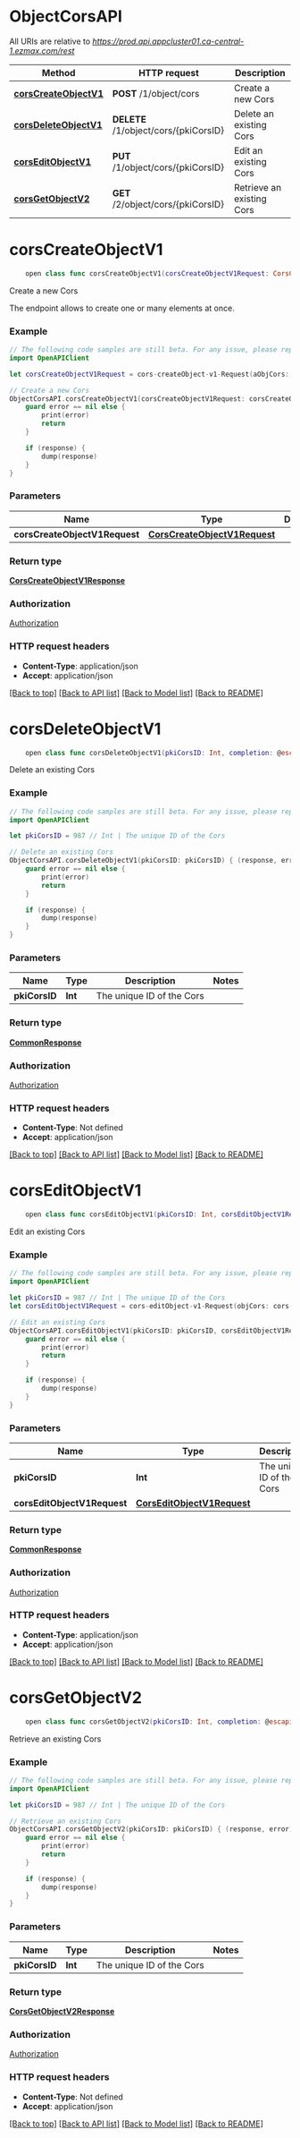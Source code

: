 # ObjectCorsAPI

All URIs are relative to *https://prod.api.appcluster01.ca-central-1.ezmax.com/rest*

Method | HTTP request | Description
------------- | ------------- | -------------
[**corsCreateObjectV1**](ObjectCorsAPI.md#corscreateobjectv1) | **POST** /1/object/cors | Create a new Cors
[**corsDeleteObjectV1**](ObjectCorsAPI.md#corsdeleteobjectv1) | **DELETE** /1/object/cors/{pkiCorsID} | Delete an existing Cors
[**corsEditObjectV1**](ObjectCorsAPI.md#corseditobjectv1) | **PUT** /1/object/cors/{pkiCorsID} | Edit an existing Cors
[**corsGetObjectV2**](ObjectCorsAPI.md#corsgetobjectv2) | **GET** /2/object/cors/{pkiCorsID} | Retrieve an existing Cors


# **corsCreateObjectV1**
```swift
    open class func corsCreateObjectV1(corsCreateObjectV1Request: CorsCreateObjectV1Request, completion: @escaping (_ data: CorsCreateObjectV1Response?, _ error: Error?) -> Void)
```

Create a new Cors

The endpoint allows to create one or many elements at once.

### Example
```swift
// The following code samples are still beta. For any issue, please report via http://github.com/OpenAPITools/openapi-generator/issues/new
import OpenAPIClient

let corsCreateObjectV1Request = cors-createObject-v1-Request(aObjCors: [cors-RequestCompound()]) // CorsCreateObjectV1Request | 

// Create a new Cors
ObjectCorsAPI.corsCreateObjectV1(corsCreateObjectV1Request: corsCreateObjectV1Request) { (response, error) in
    guard error == nil else {
        print(error)
        return
    }

    if (response) {
        dump(response)
    }
}
```

### Parameters

Name | Type | Description  | Notes
------------- | ------------- | ------------- | -------------
 **corsCreateObjectV1Request** | [**CorsCreateObjectV1Request**](CorsCreateObjectV1Request.md) |  | 

### Return type

[**CorsCreateObjectV1Response**](CorsCreateObjectV1Response.md)

### Authorization

[Authorization](../README.md#Authorization)

### HTTP request headers

 - **Content-Type**: application/json
 - **Accept**: application/json

[[Back to top]](#) [[Back to API list]](../README.md#documentation-for-api-endpoints) [[Back to Model list]](../README.md#documentation-for-models) [[Back to README]](../README.md)

# **corsDeleteObjectV1**
```swift
    open class func corsDeleteObjectV1(pkiCorsID: Int, completion: @escaping (_ data: CommonResponse?, _ error: Error?) -> Void)
```

Delete an existing Cors



### Example
```swift
// The following code samples are still beta. For any issue, please report via http://github.com/OpenAPITools/openapi-generator/issues/new
import OpenAPIClient

let pkiCorsID = 987 // Int | The unique ID of the Cors

// Delete an existing Cors
ObjectCorsAPI.corsDeleteObjectV1(pkiCorsID: pkiCorsID) { (response, error) in
    guard error == nil else {
        print(error)
        return
    }

    if (response) {
        dump(response)
    }
}
```

### Parameters

Name | Type | Description  | Notes
------------- | ------------- | ------------- | -------------
 **pkiCorsID** | **Int** | The unique ID of the Cors | 

### Return type

[**CommonResponse**](CommonResponse.md)

### Authorization

[Authorization](../README.md#Authorization)

### HTTP request headers

 - **Content-Type**: Not defined
 - **Accept**: application/json

[[Back to top]](#) [[Back to API list]](../README.md#documentation-for-api-endpoints) [[Back to Model list]](../README.md#documentation-for-models) [[Back to README]](../README.md)

# **corsEditObjectV1**
```swift
    open class func corsEditObjectV1(pkiCorsID: Int, corsEditObjectV1Request: CorsEditObjectV1Request, completion: @escaping (_ data: CommonResponse?, _ error: Error?) -> Void)
```

Edit an existing Cors



### Example
```swift
// The following code samples are still beta. For any issue, please report via http://github.com/OpenAPITools/openapi-generator/issues/new
import OpenAPIClient

let pkiCorsID = 987 // Int | The unique ID of the Cors
let corsEditObjectV1Request = cors-editObject-v1-Request(objCors: cors-RequestCompound()) // CorsEditObjectV1Request | 

// Edit an existing Cors
ObjectCorsAPI.corsEditObjectV1(pkiCorsID: pkiCorsID, corsEditObjectV1Request: corsEditObjectV1Request) { (response, error) in
    guard error == nil else {
        print(error)
        return
    }

    if (response) {
        dump(response)
    }
}
```

### Parameters

Name | Type | Description  | Notes
------------- | ------------- | ------------- | -------------
 **pkiCorsID** | **Int** | The unique ID of the Cors | 
 **corsEditObjectV1Request** | [**CorsEditObjectV1Request**](CorsEditObjectV1Request.md) |  | 

### Return type

[**CommonResponse**](CommonResponse.md)

### Authorization

[Authorization](../README.md#Authorization)

### HTTP request headers

 - **Content-Type**: application/json
 - **Accept**: application/json

[[Back to top]](#) [[Back to API list]](../README.md#documentation-for-api-endpoints) [[Back to Model list]](../README.md#documentation-for-models) [[Back to README]](../README.md)

# **corsGetObjectV2**
```swift
    open class func corsGetObjectV2(pkiCorsID: Int, completion: @escaping (_ data: CorsGetObjectV2Response?, _ error: Error?) -> Void)
```

Retrieve an existing Cors



### Example
```swift
// The following code samples are still beta. For any issue, please report via http://github.com/OpenAPITools/openapi-generator/issues/new
import OpenAPIClient

let pkiCorsID = 987 // Int | The unique ID of the Cors

// Retrieve an existing Cors
ObjectCorsAPI.corsGetObjectV2(pkiCorsID: pkiCorsID) { (response, error) in
    guard error == nil else {
        print(error)
        return
    }

    if (response) {
        dump(response)
    }
}
```

### Parameters

Name | Type | Description  | Notes
------------- | ------------- | ------------- | -------------
 **pkiCorsID** | **Int** | The unique ID of the Cors | 

### Return type

[**CorsGetObjectV2Response**](CorsGetObjectV2Response.md)

### Authorization

[Authorization](../README.md#Authorization)

### HTTP request headers

 - **Content-Type**: Not defined
 - **Accept**: application/json

[[Back to top]](#) [[Back to API list]](../README.md#documentation-for-api-endpoints) [[Back to Model list]](../README.md#documentation-for-models) [[Back to README]](../README.md)

